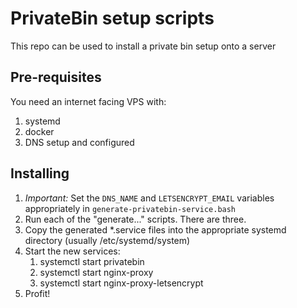 # PrivateBin setup scripts

This repo can be used to install a private bin setup onto a server

## Pre-requisites

You need an internet facing VPS with:

1.  systemd
1.  docker
1.  DNS setup and configured

## Installing

1.  _*Important:*_ Set the `DNS_NAME` and `LETSENCRYPT_EMAIL` variables appropriately in `generate-privatebin-service.bash`
1.  Run each of the "generate..." scripts.  There are three.
1.  Copy the generated \*.service files into the appropriate systemd directory (usually /etc/systemd/system)
1.  Start the new services:
    1.  systemctl start privatebin
    1.  systemctl start nginx-proxy
    1.  systemctl start nginx-proxy-letsencrypt
1.  Profit!
